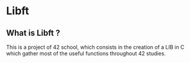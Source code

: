 # Libft

## What is Libft ?

This is a project of 42 school, which consists in the creation of a LIB in C which gather most of the useful functions throughout 42 studies.
